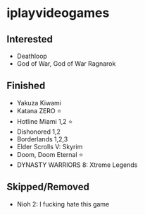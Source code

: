 # iplayvideogames

## Interested

- Deathloop
- God of War, God of War Ragnarok

## Finished

- Yakuza Kiwami
- Katana ZERO ⭐
- Hotline Miami 1,2 ⭐
- Dishonored 1,2
- Borderlands 1,2,3
- Elder Scrolls V: Skyrim
- Doom, Doom Eternal ⭐
- DYNASTY WARRIORS 8: Xtreme Legends

## Skipped/Removed

- Nioh 2: I fucking hate this game
